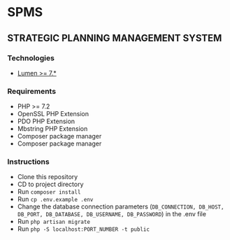 # SPMS
## STRATEGIC PLANNING MANAGEMENT SYSTEM

### Technologies
- [Lumen >= 7.*](https://lumen.laravel.com/)

### Requirements
- PHP >= 7.2
- OpenSSL PHP Extension
- PDO PHP Extension
- Mbstring PHP Extension
- Composer package manager
- Composer package manager

### Instructions
- Clone this repository
- CD to project directory
- Run `composer install`
- Run `cp .env.example .env`
- Change the database connection parameters (`DB_CONNECTION, DB_HOST, DB_PORT, DB_DATABASE, DB_USERNAME, DB_PASSWORD`) in the .env file
- Run `php artisan migrate`
- Run `php -S localhost:PORT_NUMBER -t public`
